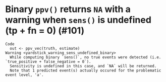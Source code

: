 # Binary `ppv()` returns `NA` with a warning when `sens()` is undefined (tp + fn = 0) (#101)

    Code
      out <- ppv_vec(truth, estimate)
    Warning <yardstick_warning_sens_undefined_binary>
      While computing binary `sens()`, no true events were detected (i.e. `true_positive + false_negative = 0`). 
      Sensitivity is undefined in this case, and `NA` will be returned.
      Note that 1 predicted event(s) actually occured for the problematic event level, 'a'.

